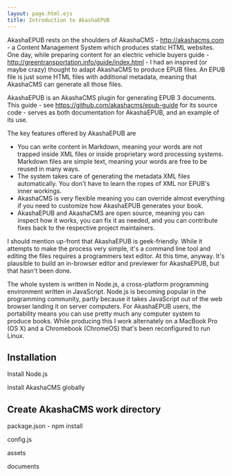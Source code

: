 ```yaml
---
layout: page.html.ejs
title: Introduction to AkashaEPUB
---
```


AkashaEPUB rests on the shoulders of AkashaCMS - http://akashacms.com - a Content Management System which produces static HTML websites.  One day, while preparing content for an electric vehicle buyers guide - http://greentransportation.info/guide/index.html - I had an inspired (or maybe crazy) thought to adapt AkashaCMS to produce EPUB files.  An EPUB file is just some HTML files with additional metadata, meaning that AkashaCMS can generate all those files.

AkashaEPUB is an AkashaCMS plugin for generating EPUB 3 documents.  This guide - see https://github.com/akashacms/epub-guide for its source code - serves as both documentation for AkashaEPUB, and an example of its use.

The key features offered by AkashaEPUB are

* You can write content in Markdown, meaning your words are not trapped inside XML files or inside proprietary word processing systems.  Markdown files are simple text, meaning your words are free to be reused in many ways.
* The system takes care of generating the metadata XML files automatically.  You don't have to learn the ropes of XML nor EPUB's inner workings.
* AkashaCMS is very flexible meaning you can override almost everything if you need to customize how AkashaEPUB generates your book.
* AkashaEPUB and AkashaCMS are open source, meaning you can inspect how it works, you can fix it as needed, and you can contribute fixes back to the respective project maintainers.

I should mention up-front that AkashaEPUB is geek-friendly.  While it attempts to make the process very simple, it's a command line tool and editing the files requires a programmers text editor.  At this time, anyway.  It's plausible to build an in-browser editor and previewer for AkashaEPUB, but that hasn't been done.

The whole system is written in Node.js, a cross-platform programming environment written in JavaScript.  Node.js is becoming popular in the programming community, partly because it takes JavaScript out of the web browser landing it on server computers.  For AkashaEPUB users, the portability means you can use pretty much any computer system to produce books.  While producing this I work alternately on a MacBook Pro (OS X) and a Chromebook (ChromeOS) that's been reconfigured to run Linux.

## Installation

Install Node.js

Install AkashaCMS globally

## Create AkashaCMS work directory

package.json - npm install

config.js

assets

documents

